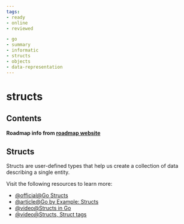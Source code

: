 ```yaml
---
tags:
- ready
- online
- reviewed

- go
- summary
- informatic
- structs
- objects
- data-representation
---
```


# structs

## Contents

__Roadmap info from [roadmap website](https://roadmap.sh/golang/go-basics/structs)__

## Structs

Structs are user-defined types that help us create a collection of data describing a single entity.

Visit the following resources to learn more:

- [@official@Go Structs](https://go.dev/tour/moretypes/2)
- [@article@Go by Example: Structs](https://gobyexample.com/structs)
- [@video@Structs in Go](https://www.youtube.com/watch?v=NMTN543WVQY)
- [@video@Structs, Struct tags](https://www.youtube.com/watch?v=0m6ifd9n_cy&list=ploilbko9rg3skrcj37kn5zj803hhiurk6&index=13)
